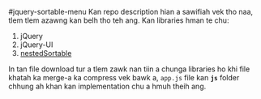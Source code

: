 #jquery-sortable-menu
Kan repo description hian a sawifiah vek tho naa, tlem tlem azawng kan belh tho teh ang.
Kan libraries hman te chu:
1. jQuery
2. jQuery-UI
3. [nestedSortable](https://github.com/ilikenwf/nestedSortable)

In tan file download tur a tlem zawk nan tiin a chunga libraries ho khi file khatah ka merge-a ka compress vek bawk a, `app.js` file kan **`js`** folder chhung ah khan kan implementation chu a hmuh theih ang.
